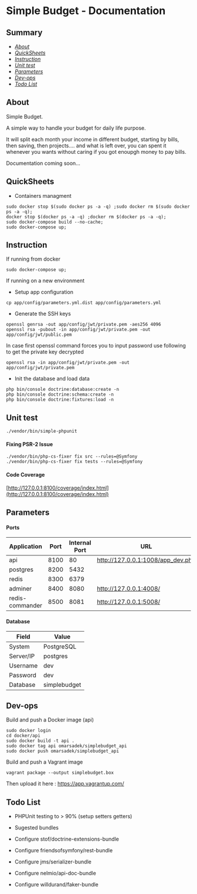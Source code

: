 # Simple Budget - Documentation

## Summary

- [*About*](#about)
- [*QuickSheets*](#quicksheets)
- [*Instruction*](#instruction)
- [*Unit test*](#unit-test)
- [*Parameters*](#parameters)
- [*Dev-ops*](#dev-ops)
- [*Todo List*](#todo-list)

## About

Simple Budget.

A simple way to handle your budget for daily life purpose.

It will split each month your income in different budget, starting by bills, then saving, then projects.... and what is left over, you can spent it whenever you wants without caring if you got enoupgh money to pay bills.

Documentation coming soon...

## QuickSheets

- Containers managment

```
sudo docker stop $(sudo docker ps -a -q) ;sudo docker rm $(sudo docker ps -a -q);
docker stop $(docker ps -a -q) ;docker rm $(docker ps -a -q);
sudo docker-compose build --no-cache;
sudo docker-compose up;
```

## Instruction

If running from docker

```
sudo docker-compose up;
```

If running on a new environment

- Setup app configuration

```
cp app/config/parameters.yml.dist app/config/parameters.yml
```

- Generate the SSH keys

```
openssl genrsa -out app/config/jwt/private.pem -aes256 4096
openssl rsa -pubout -in app/config/jwt/private.pem -out app/config/jwt/public.pem
```

In case first openssl command forces you to input password use following to get the private key decrypted

```
openssl rsa -in app/config/jwt/private.pem -out app/config/jwt/private.pem
```

- Init the database and load data

```
php bin/console doctrine:database:create -n
php bin/console doctrine:schema:create -n
php bin/console doctrine:fixtures:load -n
```

## Unit test

```
./vendor/bin/simple-phpunit
```

#### Fixing PSR-2 Issue

```
./vendor/bin/php-cs-fixer fix src --rules=@Symfony
./vendor/bin/php-cs-fixer fix tests --rules=@Symfony
```

#### Code Coverage

[http://127.0.0.1:8100/coverage/index.html](http://127.0.0.1:8100/coverage/index.html)


## Parameters

#### Ports

| Application     | Port | Internal Port | URL                               |
|-----------------|------|---------------|-----------------------------------|
| api             | 8100 | 80            | http://127.0.0.1:1008/app_dev.php |
| postgres        | 8200 | 5432          |                                   |
| redis           | 8300 | 6379          |                                   |
| adminer         | 8400 | 8080          | http://127.0.0.1:4008/            |
| redis-commander | 8500 | 8081          | http://127.0.0.1:5008/            |

#### Database

| Field       | Value        |
|-------------|--------------|
| System      | PostgreSQL   |
| Server/IP   | postgres     |
| Username    | dev          |
| Password    | dev          |
| Database    | simplebudget |

## Dev-ops

Build and push a Docker image (api)

```
sudo docker login
cd docker/api
sudo docker build -t api .
sudo docker tag api omarsadek/simplebudget_api
sudo docker push omarsadek/simplebudget_api
```

Build and push a Vagrant image

```
vagrant package --output simplebudget.box
```

Then upload it here : https://app.vagrantup.com/

## Todo List

- PHPUnit testing to > 90% (setup setters getters)

- Sugested bundles
- Configure stof/doctrine-extensions-bundle
- Configure friendsofsymfony/rest-bundle
- Configure jms/serializer-bundle
- Configure nelmio/api-doc-bundle
- Configure willdurand/faker-bundle


